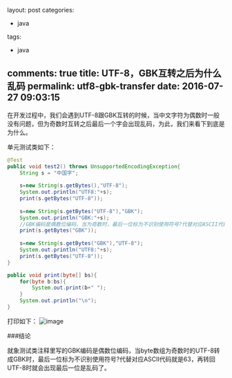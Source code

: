 layout: post
categories:
- java

tags: 
- java

comments: true
title: UTF-8，GBK互转之后为什么乱码
permalink: utf8-gbk-transfer
date: 2016-07-27 09:03:15
---

在开发过程中，我们会遇到UTF-8跟GBK互转的时候，当中文字符为偶数时一般没有问题，但为奇数时互转之后最后一个字会出现乱码，为此，我们来看下到底是为什么。

单元测试类如下：
```java
@Test
public void test2() throws UnsupportedEncodingException{
	String s = "中国字";
	
	s=new String(s.getBytes(),"UTF-8");
	System.out.println("UTF8:"+s);
	print(s.getBytes("UTF-8"));
	
	s=new String(s.getBytes("UTF-8"),"GBK");
	System.out.println("GBK:"+s);
    //GBK编码是偶数位编码，当为奇数时，最后一位标为不识别使用符号?代替对应ASCII代码就是63
	print(s.getBytes("GBK"));
	
	s=new String(s.getBytes("GBK"),"UTF-8");
	System.out.println("UTF8:"+s);
	print(s.getBytes("UTF-8"));
}

public void print(byte[] bs){
	for(byte b:bs){
		System.out.print(b+" ");
	}
	System.out.println("\n");
}
```

打印如下：
![image](https://cloud.githubusercontent.com/assets/10822807/17161061/b0f75756-53dc-11e6-8204-d2340018e89a.png)

###结论

就象测试类注释里写的GBK编码是偶数位编码，当byte数组为奇数时的UTF-8转成GBK时，最后一位标为不识别使用符号?代替对应ASCII代码就是63，再转回UTF-8时就会出现最后一位是乱码了。